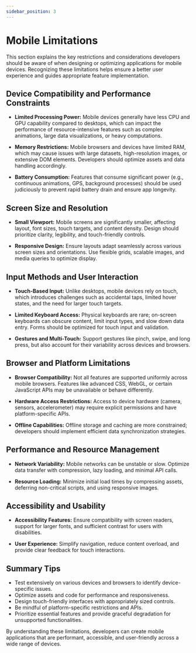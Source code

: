 ```yaml
---
sidebar_position: 3
---
```


# Mobile Limitations

This section explains the key restrictions and considerations developers should be aware of when designing or optimizing applications for mobile devices. Recognizing these limitations helps ensure a better user experience and guides appropriate feature implementation.

## Device Compatibility and Performance Constraints

- **Limited Processing Power:** Mobile devices generally have less CPU and GPU capability compared to desktops, which can impact the performance of resource-intensive features such as complex animations, large data visualizations, or heavy computations.

- **Memory Restrictions:** Mobile browsers and devices have limited RAM, which may cause issues with large datasets, high-resolution images, or extensive DOM elements. Developers should optimize assets and data handling accordingly.

- **Battery Consumption:** Features that consume significant power (e.g., continuous animations, GPS, background processes) should be used judiciously to prevent rapid battery drain and ensure app longevity.

## Screen Size and Resolution

- **Small Viewport:** Mobile screens are significantly smaller, affecting layout, font sizes, touch targets, and content density. Design should prioritize clarity, legibility, and touch-friendly controls.

- **Responsive Design:** Ensure layouts adapt seamlessly across various screen sizes and orientations. Use flexible grids, scalable images, and media queries to optimize display.

## Input Methods and User Interaction

- **Touch-Based Input:** Unlike desktops, mobile devices rely on touch, which introduces challenges such as accidental taps, limited hover states, and the need for larger touch targets.

- **Limited Keyboard Access:** Physical keyboards are rare; on-screen keyboards can obscure content, limit input types, and slow down data entry. Forms should be optimized for touch input and validation.

- **Gestures and Multi-Touch:** Support gestures like pinch, swipe, and long press, but also account for their variability across devices and browsers.

## Browser and Platform Limitations

- **Browser Compatibility:** Not all features are supported uniformly across mobile browsers. Features like advanced CSS, WebGL, or certain JavaScript APIs may be unavailable or behave differently.

- **Hardware Access Restrictions:** Access to device hardware (camera, sensors, accelerometer) may require explicit permissions and have platform-specific APIs.

- **Offline Capabilities:** Offline storage and caching are more constrained; developers should implement efficient data synchronization strategies.

## Performance and Resource Management

- **Network Variability:** Mobile networks can be unstable or slow. Optimize data transfer with compression, lazy loading, and minimal API calls.

- **Resource Loading:** Minimize initial load times by compressing assets, deferring non-critical scripts, and using responsive images.

## Accessibility and Usability

- **Accessibility Features:** Ensure compatibility with screen readers, support for larger fonts, and sufficient contrast for users with disabilities.

- **User Experience:** Simplify navigation, reduce content overload, and provide clear feedback for touch interactions.

## Summary Tips

- Test extensively on various devices and browsers to identify device-specific issues.
- Optimize assets and code for performance and responsiveness.
- Design touch-friendly interfaces with appropriately sized controls.
- Be mindful of platform-specific restrictions and APIs.
- Prioritize essential features and provide graceful degradation for unsupported functionalities.

By understanding these limitations, developers can create mobile applications that are performant, accessible, and user-friendly across a wide range of devices.